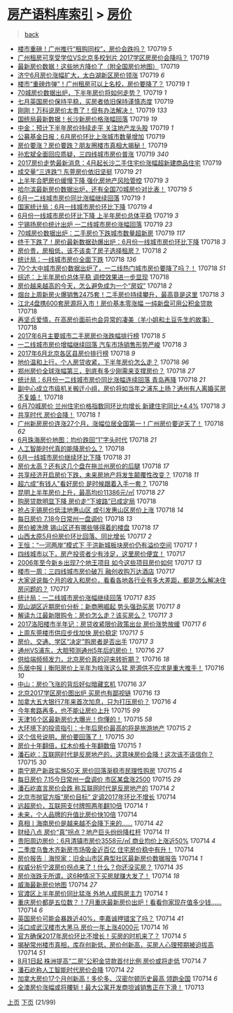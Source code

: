 [房产语料库索引](../../README.md)  > [房价](房价.md)
====
> [back](../README.md)

- [楼市重磅！广州推行“租购同权”，房价会跌吗？](http://jkwz.applinzi.com/ittc/6992022396461384721.html#%E6%A5%BC%E5%B8%82%E9%87%8D%E7%A3%85%EF%BC%81%E5%B9%BF%E5%B7%9E%E6%8E%A8%E8%A1%8C%E2%80%9C%E7%A7%9F%E8%B4%AD%E5%90%8C%E6%9D%83%E2%80%9D%EF%BC%8C%E6%88%BF%E4%BB%B7%E4%BC%9A%E8%B7%8C%E5%90%97%EF%BC%9F) 170719 *5* 
- [广州租房可享受学位VS北京多校划片 2017学区房房价会降吗？](http://jkwz.applinzi.com/ittc/6992015705703449616.html#%E5%B9%BF%E5%B7%9E%E7%A7%9F%E6%88%BF%E5%8F%AF%E4%BA%AB%E5%8F%97%E5%AD%A6%E4%BD%8DVS%E5%8C%97%E4%BA%AC%E5%A4%9A%E6%A0%A1%E5%88%92%E7%89%87+2017%E5%AD%A6%E5%8C%BA%E6%88%BF%E6%88%BF%E4%BB%B7%E4%BC%9A%E9%99%8D%E5%90%97%EF%BC%9F) 170719  
- [最新房价数据！这些地方降价了（附全国房价地图）](http://jkwz.applinzi.com/ittc/6992014918805881873.html#%E6%9C%80%E6%96%B0%E6%88%BF%E4%BB%B7%E6%95%B0%E6%8D%AE%EF%BC%81%E8%BF%99%E4%BA%9B%E5%9C%B0%E6%96%B9%E9%99%8D%E4%BB%B7%E4%BA%86%EF%BC%88%E9%99%84%E5%85%A8%E5%9B%BD%E6%88%BF%E4%BB%B7%E5%9C%B0%E5%9B%BE%EF%BC%89) 170719  
- [济宁6月房价涨幅扩大，太白湖新区房价领涨](http://jkwz.applinzi.com/ittc/6992010232950424592.html#%E6%B5%8E%E5%AE%816%E6%9C%88%E6%88%BF%E4%BB%B7%E6%B6%A8%E5%B9%85%E6%89%A9%E5%A4%A7%EF%BC%8C%E5%A4%AA%E7%99%BD%E6%B9%96%E6%96%B0%E5%8C%BA%E6%88%BF%E4%BB%B7%E9%A2%86%E6%B6%A8) 170719 *6* 
- [楼市“重磅炸弹”！广州租房可以上名校，房价要降了？](http://jkwz.applinzi.com/ittc/6992010087559070736.html#%E6%A5%BC%E5%B8%82%E2%80%9C%E9%87%8D%E7%A3%85%E7%82%B8%E5%BC%B9%E2%80%9D%EF%BC%81%E5%B9%BF%E5%B7%9E%E7%A7%9F%E6%88%BF%E5%8F%AF%E4%BB%A5%E4%B8%8A%E5%90%8D%E6%A0%A1%EF%BC%8C%E6%88%BF%E4%BB%B7%E8%A6%81%E9%99%8D%E4%BA%86%EF%BC%9F) 170719 *1* 
- [70城房价数据出炉，下半年房价将如何走势？](http://jkwz.applinzi.com/ittc/6991982484294992913.html#70%E5%9F%8E%E6%88%BF%E4%BB%B7%E6%95%B0%E6%8D%AE%E5%87%BA%E7%82%89%EF%BC%8C%E4%B8%8B%E5%8D%8A%E5%B9%B4%E6%88%BF%E4%BB%B7%E5%B0%86%E5%A6%82%E4%BD%95%E8%B5%B0%E5%8A%BF%EF%BC%9F) 170719 *1* 
- [七月英国房价保持平稳，买房者依旧保持谨慎态度](http://jkwz.applinzi.com/ittc/6991974811671462929.html#%E4%B8%83%E6%9C%88%E8%8B%B1%E5%9B%BD%E6%88%BF%E4%BB%B7%E4%BF%9D%E6%8C%81%E5%B9%B3%E7%A8%B3%EF%BC%8C%E4%B9%B0%E6%88%BF%E8%80%85%E4%BE%9D%E6%97%A7%E4%BF%9D%E6%8C%81%E8%B0%A8%E6%85%8E%E6%80%81%E5%BA%A6) 170719  
- [刚刚！万科说房价太贵了！但有办法解决！](http://jkwz.applinzi.com/ittc/6991970681775195153.html#%E5%88%9A%E5%88%9A%EF%BC%81%E4%B8%87%E7%A7%91%E8%AF%B4%E6%88%BF%E4%BB%B7%E5%A4%AA%E8%B4%B5%E4%BA%86%EF%BC%81%E4%BD%86%E6%9C%89%E5%8A%9E%E6%B3%95%E8%A7%A3%E5%86%B3%EF%BC%81) 170719 *133* 
- [国统局最新数据！长沙新房价格涨幅回落](http://jkwz.applinzi.com/ittc/6991963182732936208.html#%E5%9B%BD%E7%BB%9F%E5%B1%80%E6%9C%80%E6%96%B0%E6%95%B0%E6%8D%AE%EF%BC%81%E9%95%BF%E6%B2%99%E6%96%B0%E6%88%BF%E4%BB%B7%E6%A0%BC%E6%B6%A8%E5%B9%85%E5%9B%9E%E8%90%BD) 170719 *19* 
- [中金：预计下半年房价持续走平 关注地产龙头股](http://jkwz.applinzi.com/ittc/6991955680356221968.html#%E4%B8%AD%E9%87%91%EF%BC%9A%E9%A2%84%E8%AE%A1%E4%B8%8B%E5%8D%8A%E5%B9%B4%E6%88%BF%E4%BB%B7%E6%8C%81%E7%BB%AD%E8%B5%B0%E5%B9%B3+%E5%85%B3%E6%B3%A8%E5%9C%B0%E4%BA%A7%E9%BE%99%E5%A4%B4%E8%82%A1) 170719 *1* 
- [公募基金日报：6月房价环比上涨城市数量增加](http://jkwz.applinzi.com/ittc/6991955389711909904.html#%E5%85%AC%E5%8B%9F%E5%9F%BA%E9%87%91%E6%97%A5%E6%8A%A5%EF%BC%9A6%E6%9C%88%E6%88%BF%E4%BB%B7%E7%8E%AF%E6%AF%94%E4%B8%8A%E6%B6%A8%E5%9F%8E%E5%B8%82%E6%95%B0%E9%87%8F%E5%A2%9E%E5%8A%A0) 170719  
- [房价要涨？房价要跌？朋友圈楼市真相大揭秘！](http://jkwz.applinzi.com/ittc/6991951866903397392.html#%E6%88%BF%E4%BB%B7%E8%A6%81%E6%B6%A8%EF%BC%9F%E6%88%BF%E4%BB%B7%E8%A6%81%E8%B7%8C%EF%BC%9F%E6%9C%8B%E5%8F%8B%E5%9C%88%E6%A5%BC%E5%B8%82%E7%9C%9F%E7%9B%B8%E5%A4%A7%E6%8F%AD%E7%A7%98%EF%BC%81) 170719  
- [孙宏斌全面回应质疑，三四线城市房价普涨](http://jkwz.applinzi.com/ittc/6991946832920708112.html#%E5%AD%99%E5%AE%8F%E6%96%8C%E5%85%A8%E9%9D%A2%E5%9B%9E%E5%BA%94%E8%B4%A8%E7%96%91%EF%BC%8C%E4%B8%89%E5%9B%9B%E7%BA%BF%E5%9F%8E%E5%B8%82%E6%88%BF%E4%BB%B7%E6%99%AE%E6%B6%A8) 170719 *340* 
- [2017房价走势最新消息：4月起长沙二手住宅价涨幅超新建商品住宅](http://jkwz.applinzi.com/ittc/6991945395725665296.html#2017%E6%88%BF%E4%BB%B7%E8%B5%B0%E5%8A%BF%E6%9C%80%E6%96%B0%E6%B6%88%E6%81%AF%EF%BC%9A4%E6%9C%88%E8%B5%B7%E9%95%BF%E6%B2%99%E4%BA%8C%E6%89%8B%E4%BD%8F%E5%AE%85%E4%BB%B7%E6%B6%A8%E5%B9%85%E8%B6%85%E6%96%B0%E5%BB%BA%E5%95%86%E5%93%81%E4%BD%8F%E5%AE%85) 170719  
- [成交量“三连跌”! 东莞房价依旧坚挺](http://jkwz.applinzi.com/ittc/6991942450363761681.html#%E6%88%90%E4%BA%A4%E9%87%8F%E2%80%9C%E4%B8%89%E8%BF%9E%E8%B7%8C%E2%80%9D%21+%E4%B8%9C%E8%8E%9E%E6%88%BF%E4%BB%B7%E4%BE%9D%E6%97%A7%E5%9D%9A%E6%8C%BA) 170719 *21* 
- [上半年合肥房价缓慢下降 强化房地产风险管控](http://jkwz.applinzi.com/ittc/6991940119626777617.html#%E4%B8%8A%E5%8D%8A%E5%B9%B4%E5%90%88%E8%82%A5%E6%88%BF%E4%BB%B7%E7%BC%93%E6%85%A2%E4%B8%8B%E9%99%8D+%E5%BC%BA%E5%8C%96%E6%88%BF%E5%9C%B0%E4%BA%A7%E9%A3%8E%E9%99%A9%E7%AE%A1%E6%8E%A7) 170719 *3* 
- [哈尔滨最新房价数据出炉，还有全国70城房价对比表！](http://jkwz.applinzi.com/ittc/6991932732371108880.html#%E5%93%88%E5%B0%94%E6%BB%A8%E6%9C%80%E6%96%B0%E6%88%BF%E4%BB%B7%E6%95%B0%E6%8D%AE%E5%87%BA%E7%82%89%EF%BC%8C%E8%BF%98%E6%9C%89%E5%85%A8%E5%9B%BD70%E5%9F%8E%E6%88%BF%E4%BB%B7%E5%AF%B9%E6%AF%94%E8%A1%A8%EF%BC%81) 170719 *5* 
- [6月一二线城市房价同比涨幅继续回落](http://jkwz.applinzi.com/ittc/6991931734873342992.html#6%E6%9C%88%E4%B8%80%E4%BA%8C%E7%BA%BF%E5%9F%8E%E5%B8%82%E6%88%BF%E4%BB%B7%E5%90%8C%E6%AF%94%E6%B6%A8%E5%B9%85%E7%BB%A7%E7%BB%AD%E5%9B%9E%E8%90%BD) 170719 *1* 
- [国家统计局：6月一线城市房价环比下降](http://jkwz.applinzi.com/ittc/6991926053529191440.html#%E5%9B%BD%E5%AE%B6%E7%BB%9F%E8%AE%A1%E5%B1%80%EF%BC%9A6%E6%9C%88%E4%B8%80%E7%BA%BF%E5%9F%8E%E5%B8%82%E6%88%BF%E4%BB%B7%E7%8E%AF%E6%AF%94%E4%B8%8B%E9%99%8D) 170719 *4* 
- [6月份一线城市房价环比下降 上半年房价总体平稳](http://jkwz.applinzi.com/ittc/6991907181405144080.html#6%E6%9C%88%E4%BB%BD%E4%B8%80%E7%BA%BF%E5%9F%8E%E5%B8%82%E6%88%BF%E4%BB%B7%E7%8E%AF%E6%AF%94%E4%B8%8B%E9%99%8D+%E4%B8%8A%E5%8D%8A%E5%B9%B4%E6%88%BF%E4%BB%B7%E6%80%BB%E4%BD%93%E5%B9%B3%E7%A8%B3) 170719 *3* 
- [宁锡扬房价统计出炉 一二线城市房价涨幅回落](http://jkwz.applinzi.com/ittc/6991905226712679440.html#%E5%AE%81%E9%94%A1%E6%89%AC%E6%88%BF%E4%BB%B7%E7%BB%9F%E8%AE%A1%E5%87%BA%E7%82%89+%E4%B8%80%E4%BA%8C%E7%BA%BF%E5%9F%8E%E5%B8%82%E6%88%BF%E4%BB%B7%E6%B6%A8%E5%B9%85%E5%9B%9E%E8%90%BD) 170719 *23* 
- [70城房价数据出炉：二手房价下跌城市数量超新房](http://jkwz.applinzi.com/ittc/6991797846565979153.html#70%E5%9F%8E%E6%88%BF%E4%BB%B7%E6%95%B0%E6%8D%AE%E5%87%BA%E7%82%89%EF%BC%9A%E4%BA%8C%E6%89%8B%E6%88%BF%E4%BB%B7%E4%B8%8B%E8%B7%8C%E5%9F%8E%E5%B8%82%E6%95%B0%E9%87%8F%E8%B6%85%E6%96%B0%E6%88%BF) 170719 *117* 
- [终于下跌了！房价最新数据劲爆出炉：6月份一线城市房价环比下降](http://jkwz.applinzi.com/ittc/6991779267963520016.html#%E7%BB%88%E4%BA%8E%E4%B8%8B%E8%B7%8C%E4%BA%86%EF%BC%81%E6%88%BF%E4%BB%B7%E6%9C%80%E6%96%B0%E6%95%B0%E6%8D%AE%E5%8A%B2%E7%88%86%E5%87%BA%E7%82%89%EF%BC%9A6%E6%9C%88%E4%BB%BD%E4%B8%80%E7%BA%BF%E5%9F%8E%E5%B8%82%E6%88%BF%E4%BB%B7%E7%8E%AF%E6%AF%94%E4%B8%8B%E9%99%8D) 170718 *3* 
- [房价贵，房租低，该不该卖了房子选择租房？](http://jkwz.applinzi.com/ittc/6991765840431940625.html#%E6%88%BF%E4%BB%B7%E8%B4%B5%EF%BC%8C%E6%88%BF%E7%A7%9F%E4%BD%8E%EF%BC%8C%E8%AF%A5%E4%B8%8D%E8%AF%A5%E5%8D%96%E4%BA%86%E6%88%BF%E5%AD%90%E9%80%89%E6%8B%A9%E7%A7%9F%E6%88%BF%EF%BC%9F) 170718 *2* 
- [统计局：一线城市房价全面下跌](http://jkwz.applinzi.com/ittc/6991749612388746257.html#%E7%BB%9F%E8%AE%A1%E5%B1%80%EF%BC%9A%E4%B8%80%E7%BA%BF%E5%9F%8E%E5%B8%82%E6%88%BF%E4%BB%B7%E5%85%A8%E9%9D%A2%E4%B8%8B%E8%B7%8C) 170718 *136* 
- [70个大中城市房价数据出炉了，一二线热门城市房价要降了吗？！](http://jkwz.applinzi.com/ittc/6991739051227743249.html#70%E4%B8%AA%E5%A4%A7%E4%B8%AD%E5%9F%8E%E5%B8%82%E6%88%BF%E4%BB%B7%E6%95%B0%E6%8D%AE%E5%87%BA%E7%82%89%E4%BA%86%EF%BC%8C%E4%B8%80%E4%BA%8C%E7%BA%BF%E7%83%AD%E9%97%A8%E5%9F%8E%E5%B8%82%E6%88%BF%E4%BB%B7%E8%A6%81%E9%99%8D%E4%BA%86%E5%90%97%EF%BC%9F%EF%BC%81) 170718 *51* 
- [综述：上半年房价总体平稳 调控效果进一步显现](http://jkwz.applinzi.com/ittc/6991720054016967696.html#%E7%BB%BC%E8%BF%B0%EF%BC%9A%E4%B8%8A%E5%8D%8A%E5%B9%B4%E6%88%BF%E4%BB%B7%E6%80%BB%E4%BD%93%E5%B9%B3%E7%A8%B3+%E8%B0%83%E6%8E%A7%E6%95%88%E6%9E%9C%E8%BF%9B%E4%B8%80%E6%AD%A5%E6%98%BE%E7%8E%B0) 170718  
- [房价越来越高的今天，怎么避免成为一个“房奴”](http://jkwz.applinzi.com/ittc/6991723517367026705.html#%E6%88%BF%E4%BB%B7%E8%B6%8A%E6%9D%A5%E8%B6%8A%E9%AB%98%E7%9A%84%E4%BB%8A%E5%A4%A9%EF%BC%8C%E6%80%8E%E4%B9%88%E9%81%BF%E5%85%8D%E6%88%90%E4%B8%BA%E4%B8%80%E4%B8%AA%E2%80%9C%E6%88%BF%E5%A5%B4%E2%80%9D) 170718 *2* 
- [烟台上周新房火爆销售2475套！二手房价持续攀升，最高竟是这里](http://jkwz.applinzi.com/ittc/6991715763382387728.html#%E7%83%9F%E5%8F%B0%E4%B8%8A%E5%91%A8%E6%96%B0%E6%88%BF%E7%81%AB%E7%88%86%E9%94%80%E5%94%AE2475%E5%A5%97%EF%BC%81%E4%BA%8C%E6%89%8B%E6%88%BF%E4%BB%B7%E6%8C%81%E7%BB%AD%E6%94%80%E5%8D%87%EF%BC%8C%E6%9C%80%E9%AB%98%E7%AB%9F%E6%98%AF%E8%BF%99%E9%87%8C) 170718 *3* 
- [江北4盘携600套房源将入市！房价基本零涨幅 一纯新盘可用公积金贷款](http://jkwz.applinzi.com/ittc/6991696730490668049.html#%E6%B1%9F%E5%8C%974%E7%9B%98%E6%90%BA600%E5%A5%97%E6%88%BF%E6%BA%90%E5%B0%86%E5%85%A5%E5%B8%82%EF%BC%81%E6%88%BF%E4%BB%B7%E5%9F%BA%E6%9C%AC%E9%9B%B6%E6%B6%A8%E5%B9%85+%E4%B8%80%E7%BA%AF%E6%96%B0%E7%9B%98%E5%8F%AF%E7%94%A8%E5%85%AC%E7%A7%AF%E9%87%91%E8%B4%B7%E6%AC%BE) 170718  
- [再坚贞爱情，在高房价面前也会异常的凄美（羊小姐和土豆先生的故事）](http://jkwz.applinzi.com/ittc/6991695282868585489.html#%E5%86%8D%E5%9D%9A%E8%B4%9E%E7%88%B1%E6%83%85%EF%BC%8C%E5%9C%A8%E9%AB%98%E6%88%BF%E4%BB%B7%E9%9D%A2%E5%89%8D%E4%B9%9F%E4%BC%9A%E5%BC%82%E5%B8%B8%E7%9A%84%E5%87%84%E7%BE%8E%EF%BC%88%E7%BE%8A%E5%B0%8F%E5%A7%90%E5%92%8C%E5%9C%9F%E8%B1%86%E5%85%88%E7%94%9F%E7%9A%84%E6%95%85%E4%BA%8B%EF%BC%89) 170718  
- [2017年6月主要城市二手房房价涨跌幅排行榜](http://jkwz.applinzi.com/ittc/6991692720035595281.html#2017%E5%B9%B46%E6%9C%88%E4%B8%BB%E8%A6%81%E5%9F%8E%E5%B8%82%E4%BA%8C%E6%89%8B%E6%88%BF%E6%88%BF%E4%BB%B7%E6%B6%A8%E8%B7%8C%E5%B9%85%E6%8E%92%E8%A1%8C%E6%A6%9C) 170718 *5* 
- [一二线城市房价增幅继续回落 汽车市场销售形势严峻](http://jkwz.applinzi.com/ittc/6991687643912733712.html#%E4%B8%80%E4%BA%8C%E7%BA%BF%E5%9F%8E%E5%B8%82%E6%88%BF%E4%BB%B7%E5%A2%9E%E5%B9%85%E7%BB%A7%E7%BB%AD%E5%9B%9E%E8%90%BD+%E6%B1%BD%E8%BD%A6%E5%B8%82%E5%9C%BA%E9%94%80%E5%94%AE%E5%BD%A2%E5%8A%BF%E4%B8%A5%E5%B3%BB) 170718 *3* 
- [2017年6月北京各区县房价排行榜](http://jkwz.applinzi.com/ittc/6991686664102347792.html#2017%E5%B9%B46%E6%9C%88%E5%8C%97%E4%BA%AC%E5%90%84%E5%8C%BA%E5%8E%BF%E6%88%BF%E4%BB%B7%E6%8E%92%E8%A1%8C%E6%A6%9C) 170718 *9* 
- [地价温和上行，个人房贷收紧，下半年房价怎么走？](http://jkwz.applinzi.com/ittc/6991664595692176401.html#%E5%9C%B0%E4%BB%B7%E6%B8%A9%E5%92%8C%E4%B8%8A%E8%A1%8C%EF%BC%8C%E4%B8%AA%E4%BA%BA%E6%88%BF%E8%B4%B7%E6%94%B6%E7%B4%A7%EF%BC%8C%E4%B8%8B%E5%8D%8A%E5%B9%B4%E6%88%BF%E4%BB%B7%E6%80%8E%E4%B9%88%E8%B5%B0%EF%BC%9F) 170718 *96* 
- [郑州房价全球涨幅第三，到底有多少刚需来支撑房价？](http://jkwz.applinzi.com/ittc/6991683331442607120.html#%E9%83%91%E5%B7%9E%E6%88%BF%E4%BB%B7%E5%85%A8%E7%90%83%E6%B6%A8%E5%B9%85%E7%AC%AC%E4%B8%89%EF%BC%8C%E5%88%B0%E5%BA%95%E6%9C%89%E5%A4%9A%E5%B0%91%E5%88%9A%E9%9C%80%E6%9D%A5%E6%94%AF%E6%92%91%E6%88%BF%E4%BB%B7%EF%BC%9F) 170718 *27* 
- [统计局：6月份一二线城市房价同比涨幅连续回落 青岛再降](http://jkwz.applinzi.com/ittc/6991673163212391440.html#%E7%BB%9F%E8%AE%A1%E5%B1%80%EF%BC%9A6%E6%9C%88%E4%BB%BD%E4%B8%80%E4%BA%8C%E7%BA%BF%E5%9F%8E%E5%B8%82%E6%88%BF%E4%BB%B7%E5%90%8C%E6%AF%94%E6%B6%A8%E5%B9%85%E8%BF%9E%E7%BB%AD%E5%9B%9E%E8%90%BD+%E9%9D%92%E5%B2%9B%E5%86%8D%E9%99%8D) 170718 *21* 
- [副中心成立市级机关搬迁小组，房价将如当年之浦东上扬？通州有人离婚买房不复婚！](http://jkwz.applinzi.com/ittc/6991670422251504401.html#%E5%89%AF%E4%B8%AD%E5%BF%83%E6%88%90%E7%AB%8B%E5%B8%82%E7%BA%A7%E6%9C%BA%E5%85%B3%E6%90%AC%E8%BF%81%E5%B0%8F%E7%BB%84%EF%BC%8C%E6%88%BF%E4%BB%B7%E5%B0%86%E5%A6%82%E5%BD%93%E5%B9%B4%E4%B9%8B%E6%B5%A6%E4%B8%9C%E4%B8%8A%E6%89%AC%EF%BC%9F%E9%80%9A%E5%B7%9E%E6%9C%89%E4%BA%BA%E7%A6%BB%E5%A9%9A%E4%B9%B0%E6%88%BF%E4%B8%8D%E5%A4%8D%E5%A9%9A%EF%BC%81) 170718  
- [6月70城房价 兰州住宅价格指数同环比均增长 新建住宅同比+4.4%](http://jkwz.applinzi.com/ittc/6991664904783004689.html#6%E6%9C%8870%E5%9F%8E%E6%88%BF%E4%BB%B7+%E5%85%B0%E5%B7%9E%E4%BD%8F%E5%AE%85%E4%BB%B7%E6%A0%BC%E6%8C%87%E6%95%B0%E5%90%8C%E7%8E%AF%E6%AF%94%E5%9D%87%E5%A2%9E%E9%95%BF+%E6%96%B0%E5%BB%BA%E4%BD%8F%E5%AE%85%E5%90%8C%E6%AF%94%2B4.4%25) 170718 *3* 
- [共享时代 房价会降！](http://jkwz.applinzi.com/ittc/6991656974662763536.html#%E5%85%B1%E4%BA%AB%E6%97%B6%E4%BB%A3+%E6%88%BF%E4%BB%B7%E4%BC%9A%E9%99%8D%EF%BC%81) 170718 *1* 
- [广州新房房价连涨27个月，涨幅位居全国第一！广州房价要逆天了！](http://jkwz.applinzi.com/ittc/6991644009314124816.html#%E5%B9%BF%E5%B7%9E%E6%96%B0%E6%88%BF%E6%88%BF%E4%BB%B7%E8%BF%9E%E6%B6%A827%E4%B8%AA%E6%9C%88%EF%BC%8C%E6%B6%A8%E5%B9%85%E4%BD%8D%E5%B1%85%E5%85%A8%E5%9B%BD%E7%AC%AC%E4%B8%80%EF%BC%81%E5%B9%BF%E5%B7%9E%E6%88%BF%E4%BB%B7%E8%A6%81%E9%80%86%E5%A4%A9%E4%BA%86%EF%BC%81) 170718 *62* 
- [6月珠海房价地图：均价跌回“1”字头时代](http://jkwz.applinzi.com/ittc/6991634509668549648.html#6%E6%9C%88%E7%8F%A0%E6%B5%B7%E6%88%BF%E4%BB%B7%E5%9C%B0%E5%9B%BE%EF%BC%9A%E5%9D%87%E4%BB%B7%E8%B7%8C%E5%9B%9E%E2%80%9C1%E2%80%9D%E5%AD%97%E5%A4%B4%E6%97%B6%E4%BB%A3) 170718 *21* 
- [人工智能时代真的能降房价么？](http://jkwz.applinzi.com/ittc/6991615529906078737.html#%E4%BA%BA%E5%B7%A5%E6%99%BA%E8%83%BD%E6%97%B6%E4%BB%A3%E7%9C%9F%E7%9A%84%E8%83%BD%E9%99%8D%E6%88%BF%E4%BB%B7%E4%B9%88%EF%BC%9F) 170718  
- [6月一线城市房价继续环比下降](http://jkwz.applinzi.com/ittc/6991602868568982545.html#6%E6%9C%88%E4%B8%80%E7%BA%BF%E5%9F%8E%E5%B8%82%E6%88%BF%E4%BB%B7%E7%BB%A7%E7%BB%AD%E7%8E%AF%E6%AF%94%E4%B8%8B%E9%99%8D) 170718 *31* 
- [房价太高？还有这几个盘在拖兰州房价的后腿](http://jkwz.applinzi.com/ittc/6991577702593987600.html#%E6%88%BF%E4%BB%B7%E5%A4%AA%E9%AB%98%EF%BC%9F%E8%BF%98%E6%9C%89%E8%BF%99%E5%87%A0%E4%B8%AA%E7%9B%98%E5%9C%A8%E6%8B%96%E5%85%B0%E5%B7%9E%E6%88%BF%E4%BB%B7%E7%9A%84%E5%90%8E%E8%85%BF) 170718 *17* 
- [共享经济开启房价下跌，未来房地产将发生颠覆性改变？](http://jkwz.applinzi.com/ittc/6991574999054681104.html#%E5%85%B1%E4%BA%AB%E7%BB%8F%E6%B5%8E%E5%BC%80%E5%90%AF%E6%88%BF%E4%BB%B7%E4%B8%8B%E8%B7%8C%EF%BC%8C%E6%9C%AA%E6%9D%A5%E6%88%BF%E5%9C%B0%E4%BA%A7%E5%B0%86%E5%8F%91%E7%94%9F%E9%A2%A0%E8%A6%86%E6%80%A7%E6%94%B9%E5%8F%98%EF%BC%9F) 170718 *11* 
- [超六成“有钱人”看好房价 是时候跟着入手一套？](http://jkwz.applinzi.com/ittc/6991566407639499793.html#%E8%B6%85%E5%85%AD%E6%88%90%E2%80%9C%E6%9C%89%E9%92%B1%E4%BA%BA%E2%80%9D%E7%9C%8B%E5%A5%BD%E6%88%BF%E4%BB%B7+%E6%98%AF%E6%97%B6%E5%80%99%E8%B7%9F%E7%9D%80%E5%85%A5%E6%89%8B%E4%B8%80%E5%A5%97%EF%BC%9F) 170718  
- [昆明上半年房价上升，最高均价11386元/㎡](http://jkwz.applinzi.com/ittc/6991564516725621777.html#%E6%98%86%E6%98%8E%E4%B8%8A%E5%8D%8A%E5%B9%B4%E6%88%BF%E4%BB%B7%E4%B8%8A%E5%8D%87%EF%BC%8C%E6%9C%80%E9%AB%98%E5%9D%87%E4%BB%B711386%E5%85%83%2F%E3%8E%A1) 170718 *27* 
- [购房贷款明显下降 房价走“下坡路”已成定局](http://jkwz.applinzi.com/ittc/6991560765780526097.html#%E8%B4%AD%E6%88%BF%E8%B4%B7%E6%AC%BE%E6%98%8E%E6%98%BE%E4%B8%8B%E9%99%8D+%E6%88%BF%E4%BB%B7%E8%B5%B0%E2%80%9C%E4%B8%8B%E5%9D%A1%E8%B7%AF%E2%80%9D%E5%B7%B2%E6%88%90%E5%AE%9A%E5%B1%80) 170718  
- [抢占无锡房价低洼地惠山区 或引发惠山区房价上涨](http://jkwz.applinzi.com/ittc/6991552057444926480.html#%E6%8A%A2%E5%8D%A0%E6%97%A0%E9%94%A1%E6%88%BF%E4%BB%B7%E4%BD%8E%E6%B4%BC%E5%9C%B0%E6%83%A0%E5%B1%B1%E5%8C%BA+%E6%88%96%E5%BC%95%E5%8F%91%E6%83%A0%E5%B1%B1%E5%8C%BA%E6%88%BF%E4%BB%B7%E4%B8%8A%E6%B6%A8) 170718 *14* 
- [每日房价 7.18今日常州一盘调价](http://jkwz.applinzi.com/ittc/6991437835008476177.html#%E6%AF%8F%E6%97%A5%E6%88%BF%E4%BB%B7+7.18%E4%BB%8A%E6%97%A5%E5%B8%B8%E5%B7%9E%E4%B8%80%E7%9B%98%E8%B0%83%E4%BB%B7) 170718 *13* 
- [房价被洗牌 锡山区还有哪些够得着的楼盘](http://jkwz.applinzi.com/ittc/6991422421037745169.html#%E6%88%BF%E4%BB%B7%E8%A2%AB%E6%B4%97%E7%89%8C+%E9%94%A1%E5%B1%B1%E5%8C%BA%E8%BF%98%E6%9C%89%E5%93%AA%E4%BA%9B%E5%A4%9F%E5%BE%97%E7%9D%80%E7%9A%84%E6%A5%BC%E7%9B%98) 170718 *17* 
- [山西太原5月份房价环比回落、同比增长](http://jkwz.applinzi.com/ittc/6991304398633174032.html#%E5%B1%B1%E8%A5%BF%E5%A4%AA%E5%8E%9F5%E6%9C%88%E4%BB%BD%E6%88%BF%E4%BB%B7%E7%8E%AF%E6%AF%94%E5%9B%9E%E8%90%BD%E3%80%81%E5%90%8C%E6%AF%94%E5%A2%9E%E9%95%BF) 170717 *2* 
- [王恒：“一河两岸”模式下 于洪新城板块房价仍有溢价空间](http://jkwz.applinzi.com/ittc/6991300892950004752.html#%E7%8E%8B%E6%81%92%EF%BC%9A%E2%80%9C%E4%B8%80%E6%B2%B3%E4%B8%A4%E5%B2%B8%E2%80%9D%E6%A8%A1%E5%BC%8F%E4%B8%8B+%E4%BA%8E%E6%B4%AA%E6%96%B0%E5%9F%8E%E6%9D%BF%E5%9D%97%E6%88%BF%E4%BB%B7%E4%BB%8D%E6%9C%89%E6%BA%A2%E4%BB%B7%E7%A9%BA%E9%97%B4) 170717 *1* 
- [四线城市以下，房产投资者少有涉足，这里房价便宜！](http://jkwz.applinzi.com/ittc/6991279211988648977.html#%E5%9B%9B%E7%BA%BF%E5%9F%8E%E5%B8%82%E4%BB%A5%E4%B8%8B%EF%BC%8C%E6%88%BF%E4%BA%A7%E6%8A%95%E8%B5%84%E8%80%85%E5%B0%91%E6%9C%89%E6%B6%89%E8%B6%B3%EF%BC%8C%E8%BF%99%E9%87%8C%E6%88%BF%E4%BB%B7%E4%BE%BF%E5%AE%9C%EF%BC%81) 170717  
- [2006年至今新乡出现7个地王项目 如今这些项目房价如何](http://jkwz.applinzi.com/ittc/6991267062927066129.html#2006%E5%B9%B4%E8%87%B3%E4%BB%8A%E6%96%B0%E4%B9%A1%E5%87%BA%E7%8E%B07%E4%B8%AA%E5%9C%B0%E7%8E%8B%E9%A1%B9%E7%9B%AE+%E5%A6%82%E4%BB%8A%E8%BF%99%E4%BA%9B%E9%A1%B9%E7%9B%AE%E6%88%BF%E4%BB%B7%E5%A6%82%E4%BD%95) 170717 *13* 
- [楼市一周：三四线城市房价破万 融创收购万达酒店](http://jkwz.applinzi.com/ittc/6991217158670255120.html#%E6%A5%BC%E5%B8%82%E4%B8%80%E5%91%A8%EF%BC%9A%E4%B8%89%E5%9B%9B%E7%BA%BF%E5%9F%8E%E5%B8%82%E6%88%BF%E4%BB%B7%E7%A0%B4%E4%B8%87+%E8%9E%8D%E5%88%9B%E6%94%B6%E8%B4%AD%E4%B8%87%E8%BE%BE%E9%85%92%E5%BA%97) 170717  
- [大家说说每个月的收入和房价，看看各地各行业有多大差距，都是怎么解决住房问题的？](http://jkwz.applinzi.com/ittc/6991216980202619920.html#%E5%A4%A7%E5%AE%B6%E8%AF%B4%E8%AF%B4%E6%AF%8F%E4%B8%AA%E6%9C%88%E7%9A%84%E6%94%B6%E5%85%A5%E5%92%8C%E6%88%BF%E4%BB%B7%EF%BC%8C%E7%9C%8B%E7%9C%8B%E5%90%84%E5%9C%B0%E5%90%84%E8%A1%8C%E4%B8%9A%E6%9C%89%E5%A4%9A%E5%A4%A7%E5%B7%AE%E8%B7%9D%EF%BC%8C%E9%83%BD%E6%98%AF%E6%80%8E%E4%B9%88%E8%A7%A3%E5%86%B3%E4%BD%8F%E6%88%BF%E9%97%AE%E9%A2%98%E7%9A%84%EF%BC%9F) 170717  
- [统计局：一二线城市房价涨幅继续回落](http://jkwz.applinzi.com/ittc/6991210076432761872.html#%E7%BB%9F%E8%AE%A1%E5%B1%80%EF%BC%9A%E4%B8%80%E4%BA%8C%E7%BA%BF%E5%9F%8E%E5%B8%82%E6%88%BF%E4%BB%B7%E6%B6%A8%E5%B9%85%E7%BB%A7%E7%BB%AD%E5%9B%9E%E8%90%BD) 170717 *835* 
- [观山湖区近期房价分析：新商圈崛起 势头强劲买房](http://jkwz.applinzi.com/ittc/6991195746962244625.html#%E8%A7%82%E5%B1%B1%E6%B9%96%E5%8C%BA%E8%BF%91%E6%9C%9F%E6%88%BF%E4%BB%B7%E5%88%86%E6%9E%90%EF%BC%9A%E6%96%B0%E5%95%86%E5%9C%88%E5%B4%9B%E8%B5%B7+%E5%8A%BF%E5%A4%B4%E5%BC%BA%E5%8A%B2%E4%B9%B0%E6%88%BF) 170717 *8* 
- [解读九江最新限购令：房价怎么走？该买房么？](http://jkwz.applinzi.com/ittc/6991189420051792912.html#%E8%A7%A3%E8%AF%BB%E4%B9%9D%E6%B1%9F%E6%9C%80%E6%96%B0%E9%99%90%E8%B4%AD%E4%BB%A4%EF%BC%9A%E6%88%BF%E4%BB%B7%E6%80%8E%E4%B9%88%E8%B5%B0%EF%BC%9F%E8%AF%A5%E4%B9%B0%E6%88%BF%E4%B9%88%EF%BC%9F) 170717 *3* 
- [2017洛阳楼市半年记：房贷收紧限价政策出台 房价涨势放缓](http://jkwz.applinzi.com/ittc/6991181333282685968.html#2017%E6%B4%9B%E9%98%B3%E6%A5%BC%E5%B8%82%E5%8D%8A%E5%B9%B4%E8%AE%B0%EF%BC%9A%E6%88%BF%E8%B4%B7%E6%94%B6%E7%B4%A7%E9%99%90%E4%BB%B7%E6%94%BF%E7%AD%96%E5%87%BA%E5%8F%B0+%E6%88%BF%E4%BB%B7%E6%B6%A8%E5%8A%BF%E6%94%BE%E7%BC%93) 170717 *6* 
- [上周东莞楼市供应步伐加快 房价稳定](http://jkwz.applinzi.com/ittc/6991169075664126992.html#%E4%B8%8A%E5%91%A8%E4%B8%9C%E8%8E%9E%E6%A5%BC%E5%B8%82%E4%BE%9B%E5%BA%94%E6%AD%A5%E4%BC%90%E5%8A%A0%E5%BF%AB+%E6%88%BF%E4%BB%B7%E7%A8%B3%E5%AE%9A) 170717 *5* 
- [房价、交通、学区“决定”购房者是否出手](http://jkwz.applinzi.com/ittc/6991130179312026641.html#%E6%88%BF%E4%BB%B7%E3%80%81%E4%BA%A4%E9%80%9A%E3%80%81%E5%AD%A6%E5%8C%BA%E2%80%9C%E5%86%B3%E5%AE%9A%E2%80%9D%E8%B4%AD%E6%88%BF%E8%80%85%E6%98%AF%E5%90%A6%E5%87%BA%E6%89%8B) 170717 *3* 
- [通州VS浦东，大胆预测通州5年后的房价！](http://jkwz.applinzi.com/ittc/6990984268971770896.html#%E9%80%9A%E5%B7%9EVS%E6%B5%A6%E4%B8%9C%EF%BC%8C%E5%A4%A7%E8%83%86%E9%A2%84%E6%B5%8B%E9%80%9A%E5%B7%9E5%E5%B9%B4%E5%90%8E%E7%9A%84%E6%88%BF%E4%BB%B7%EF%BC%81) 170716 *27* 
- [供给端频频发力，北京房价真的迎来转折期？](http://jkwz.applinzi.com/ittc/6990975242062005264.html#%E4%BE%9B%E7%BB%99%E7%AB%AF%E9%A2%91%E9%A2%91%E5%8F%91%E5%8A%9B%EF%BC%8C%E5%8C%97%E4%BA%AC%E6%88%BF%E4%BB%B7%E7%9C%9F%E7%9A%84%E8%BF%8E%E6%9D%A5%E8%BD%AC%E6%8A%98%E6%9C%9F%EF%BC%9F) 170716 *18* 
- [乐居中报丨衡阳房价上半年为啥涨这么猛 房源供不应求是重大推手！](http://jkwz.applinzi.com/ittc/6990940963621831696.html#%E4%B9%90%E5%B1%85%E4%B8%AD%E6%8A%A5%E4%B8%A8%E8%A1%A1%E9%98%B3%E6%88%BF%E4%BB%B7%E4%B8%8A%E5%8D%8A%E5%B9%B4%E4%B8%BA%E5%95%A5%E6%B6%A8%E8%BF%99%E4%B9%88%E7%8C%9B+%E6%88%BF%E6%BA%90%E4%BE%9B%E4%B8%8D%E5%BA%94%E6%B1%82%E6%98%AF%E9%87%8D%E5%A4%A7%E6%8E%A8%E6%89%8B%EF%BC%81) 170716 *10* 
- [中山：房价飞涨的背后好似暗藏玄机](http://jkwz.applinzi.com/ittc/6990932580160242705.html#%E4%B8%AD%E5%B1%B1%EF%BC%9A%E6%88%BF%E4%BB%B7%E9%A3%9E%E6%B6%A8%E7%9A%84%E8%83%8C%E5%90%8E%E5%A5%BD%E4%BC%BC%E6%9A%97%E8%97%8F%E7%8E%84%E6%9C%BA) 170716 *37* 
- [北京2017学区房价图出炉 买房也有鄙视链](http://jkwz.applinzi.com/ittc/6990898707372180496.html#%E5%8C%97%E4%BA%AC2017%E5%AD%A6%E5%8C%BA%E6%88%BF%E4%BB%B7%E5%9B%BE%E5%87%BA%E7%82%89+%E4%B9%B0%E6%88%BF%E4%B9%9F%E6%9C%89%E9%84%99%E8%A7%86%E9%93%BE) 170716 *13* 
- [加拿大五大银行7年来首次加息，只为打压房价？](http://jkwz.applinzi.com/ittc/6990885183686198289.html#%E5%8A%A0%E6%8B%BF%E5%A4%A7%E4%BA%94%E5%A4%A7%E9%93%B6%E8%A1%8C7%E5%B9%B4%E6%9D%A5%E9%A6%96%E6%AC%A1%E5%8A%A0%E6%81%AF%EF%BC%8C%E5%8F%AA%E4%B8%BA%E6%89%93%E5%8E%8B%E6%88%BF%E4%BB%B7%EF%BC%9F) 170716 *4* 
- [今年套路再多，也不能让房价上升](http://jkwz.applinzi.com/ittc/6990674170256819217.html#%E4%BB%8A%E5%B9%B4%E5%A5%97%E8%B7%AF%E5%86%8D%E5%A4%9A%EF%BC%8C%E4%B9%9F%E4%B8%8D%E8%83%BD%E8%AE%A9%E6%88%BF%E4%BB%B7%E4%B8%8A%E5%8D%87) 170715 *99* 
- [天津16个区最新房价大曝光！你懂的！](http://jkwz.applinzi.com/ittc/6990657441656996881.html#%E5%A4%A9%E6%B4%A516%E4%B8%AA%E5%8C%BA%E6%9C%80%E6%96%B0%E6%88%BF%E4%BB%B7%E5%A4%A7%E6%9B%9D%E5%85%89%EF%BC%81%E4%BD%A0%E6%87%82%E7%9A%84%EF%BC%81) 170715 *58* 
- [大环境下的投资指引：十年后房价最高的将是旅游地产](http://jkwz.applinzi.com/ittc/6990548560893199377.html#%E5%A4%A7%E7%8E%AF%E5%A2%83%E4%B8%8B%E7%9A%84%E6%8A%95%E8%B5%84%E6%8C%87%E5%BC%95%EF%BC%9A%E5%8D%81%E5%B9%B4%E5%90%8E%E6%88%BF%E4%BB%B7%E6%9C%80%E9%AB%98%E7%9A%84%E5%B0%86%E6%98%AF%E6%97%85%E6%B8%B8%E5%9C%B0%E4%BA%A7) 170715 *2* 
- [这个信号说明，房价要回落了！](http://jkwz.applinzi.com/ittc/6990543793936663569.html#%E8%BF%99%E4%B8%AA%E4%BF%A1%E5%8F%B7%E8%AF%B4%E6%98%8E%EF%BC%8C%E6%88%BF%E4%BB%B7%E8%A6%81%E5%9B%9E%E8%90%BD%E4%BA%86%EF%BC%81) 170715 *30* 
- [房价十年翻倍，红木价格十年翻数倍](http://jkwz.applinzi.com/ittc/6990529303169991696.html#%E6%88%BF%E4%BB%B7%E5%8D%81%E5%B9%B4%E7%BF%BB%E5%80%8D%EF%BC%8C%E7%BA%A2%E6%9C%A8%E4%BB%B7%E6%A0%BC%E5%8D%81%E5%B9%B4%E7%BF%BB%E6%95%B0%E5%80%8D) 170715 *1* 
- [潘石屹：互联网时代是反房地产的，这意味房价会降！这次该不该信你？](http://jkwz.applinzi.com/ittc/6990485770874651665.html#%E6%BD%98%E7%9F%B3%E5%B1%B9%EF%BC%9A%E4%BA%92%E8%81%94%E7%BD%91%E6%97%B6%E4%BB%A3%E6%98%AF%E5%8F%8D%E6%88%BF%E5%9C%B0%E4%BA%A7%E7%9A%84%EF%BC%8C%E8%BF%99%E6%84%8F%E5%91%B3%E6%88%BF%E4%BB%B7%E4%BC%9A%E9%99%8D%EF%BC%81%E8%BF%99%E6%AC%A1%E8%AF%A5%E4%B8%8D%E8%AF%A5%E4%BF%A1%E4%BD%A0%EF%BC%9F) 170715 *30* 
- [南宁房产新政实施50天 房价回落渐稳市民理性购房](http://jkwz.applinzi.com/ittc/6990450862118667281.html#%E5%8D%97%E5%AE%81%E6%88%BF%E4%BA%A7%E6%96%B0%E6%94%BF%E5%AE%9E%E6%96%BD50%E5%A4%A9+%E6%88%BF%E4%BB%B7%E5%9B%9E%E8%90%BD%E6%B8%90%E7%A8%B3%E5%B8%82%E6%B0%91%E7%90%86%E6%80%A7%E8%B4%AD%E6%88%BF) 170715 *4* 
- [每日房价 7.15今日常州一盘调价 市区某盘涨2500](http://jkwz.applinzi.com/ittc/6990316003597485073.html#%E6%AF%8F%E6%97%A5%E6%88%BF%E4%BB%B7+7.15%E4%BB%8A%E6%97%A5%E5%B8%B8%E5%B7%9E%E4%B8%80%E7%9B%98%E8%B0%83%E4%BB%B7+%E5%B8%82%E5%8C%BA%E6%9F%90%E7%9B%98%E6%B6%A82500) 170715 *29* 
- [潘石屹直言房价会跌 称互联网时代是反房地产的](http://jkwz.applinzi.com/ittc/6990255487592170512.html#%E6%BD%98%E7%9F%B3%E5%B1%B9%E7%9B%B4%E8%A8%80%E6%88%BF%E4%BB%B7%E4%BC%9A%E8%B7%8C+%E7%A7%B0%E4%BA%92%E8%81%94%E7%BD%91%E6%97%B6%E4%BB%A3%E6%98%AF%E5%8F%8D%E6%88%BF%E5%9C%B0%E4%BA%A7%E7%9A%84) 170714 *2* 
- [北京市抛官方版“房价目标” 定调2017年环比不增长](http://jkwz.applinzi.com/ittc/6990237549170525201.html#%E5%8C%97%E4%BA%AC%E5%B8%82%E6%8A%9B%E5%AE%98%E6%96%B9%E7%89%88%E2%80%9C%E6%88%BF%E4%BB%B7%E7%9B%AE%E6%A0%87%E2%80%9D+%E5%AE%9A%E8%B0%832017%E5%B9%B4%E7%8E%AF%E6%AF%94%E4%B8%8D%E5%A2%9E%E9%95%BF) 170714  
- [远超房价，互联网支付牌照两年翻10倍](http://jkwz.applinzi.com/ittc/6990218185704735760.html#%E8%BF%9C%E8%B6%85%E6%88%BF%E4%BB%B7%EF%BC%8C%E4%BA%92%E8%81%94%E7%BD%91%E6%94%AF%E4%BB%98%E7%89%8C%E7%85%A7%E4%B8%A4%E5%B9%B4%E7%BF%BB10%E5%80%8D) 170714 *1* 
- [未来，个人品牌的升值比房价快10倍](http://jkwz.applinzi.com/ittc/6990212606680630289.html#%E6%9C%AA%E6%9D%A5%EF%BC%8C%E4%B8%AA%E4%BA%BA%E5%93%81%E7%89%8C%E7%9A%84%E5%8D%87%E5%80%BC%E6%AF%94%E6%88%BF%E4%BB%B7%E5%BF%AB10%E5%80%8D) 170714  
- [真相丨海南房价是越来越不会降下来的……](http://jkwz.applinzi.com/ittc/6990209192609448977.html#%E7%9C%9F%E7%9B%B8%E4%B8%A8%E6%B5%B7%E5%8D%97%E6%88%BF%E4%BB%B7%E6%98%AF%E8%B6%8A%E6%9D%A5%E8%B6%8A%E4%B8%8D%E4%BC%9A%E9%99%8D%E4%B8%8B%E6%9D%A5%E7%9A%84%E2%80%A6%E2%80%A6) 170714 *42* 
- [财经八点 房价“真”拐点？地产巨头纷纷降杠杆](http://jkwz.applinzi.com/ittc/6990206316755551249.html#%E8%B4%A2%E7%BB%8F%E5%85%AB%E7%82%B9+%E6%88%BF%E4%BB%B7%E2%80%9C%E7%9C%9F%E2%80%9D%E6%8B%90%E7%82%B9%EF%BC%9F%E5%9C%B0%E4%BA%A7%E5%B7%A8%E5%A4%B4%E7%BA%B7%E7%BA%B7%E9%99%8D%E6%9D%A0%E6%9D%86) 170714 *11* 
- [贵阳周边房价：6月清镇市房价3558元/㎡ 商业均价上涨近50%](http://jkwz.applinzi.com/ittc/6990202284326519825.html#%E8%B4%B5%E9%98%B3%E5%91%A8%E8%BE%B9%E6%88%BF%E4%BB%B7%EF%BC%9A6%E6%9C%88%E6%B8%85%E9%95%87%E5%B8%82%E6%88%BF%E4%BB%B73558%E5%85%83%2F%E3%8E%A1+%E5%95%86%E4%B8%9A%E5%9D%87%E4%BB%B7%E4%B8%8A%E6%B6%A8%E8%BF%9150%25) 170714 *4* 
- [二季度乌鲁木齐新房市场吸金近百亿 住宅房价稳中有升！](http://jkwz.applinzi.com/ittc/6990182667780621328.html#%E4%BA%8C%E5%AD%A3%E5%BA%A6%E4%B9%8C%E9%B2%81%E6%9C%A8%E9%BD%90%E6%96%B0%E6%88%BF%E5%B8%82%E5%9C%BA%E5%90%B8%E9%87%91%E8%BF%91%E7%99%BE%E4%BA%BF+%E4%BD%8F%E5%AE%85%E6%88%BF%E4%BB%B7%E7%A8%B3%E4%B8%AD%E6%9C%89%E5%8D%87%EF%BC%81) 170714  
- [房价报告｜海悦家：旧金山市区典型社区最新房价数据报告](http://jkwz.applinzi.com/ittc/6990181570198373393.html#%E6%88%BF%E4%BB%B7%E6%8A%A5%E5%91%8A%EF%BD%9C%E6%B5%B7%E6%82%A6%E5%AE%B6%EF%BC%9A%E6%97%A7%E9%87%91%E5%B1%B1%E5%B8%82%E5%8C%BA%E5%85%B8%E5%9E%8B%E7%A4%BE%E5%8C%BA%E6%9C%80%E6%96%B0%E6%88%BF%E4%BB%B7%E6%95%B0%E6%8D%AE%E6%8A%A5%E5%91%8A) 170714 *1* 
- [权威分析宁波房价拐点来了！什么？你还没买房？](http://jkwz.applinzi.com/ittc/6990180139051516945.html#%E6%9D%83%E5%A8%81%E5%88%86%E6%9E%90%E5%AE%81%E6%B3%A2%E6%88%BF%E4%BB%B7%E6%8B%90%E7%82%B9%E6%9D%A5%E4%BA%86%EF%BC%81%E4%BB%80%E4%B9%88%EF%BC%9F%E4%BD%A0%E8%BF%98%E6%B2%A1%E4%B9%B0%E6%88%BF%EF%BC%9F) 170714 *35* 
- [房价涨跌无所谓，这6种情况下买房就赚大发了！](http://jkwz.applinzi.com/ittc/6990178501079335953.html#%E6%88%BF%E4%BB%B7%E6%B6%A8%E8%B7%8C%E6%97%A0%E6%89%80%E8%B0%93%EF%BC%8C%E8%BF%996%E7%A7%8D%E6%83%85%E5%86%B5%E4%B8%8B%E4%B9%B0%E6%88%BF%E5%B0%B1%E8%B5%9A%E5%A4%A7%E5%8F%91%E4%BA%86%EF%BC%81) 170714 *18* 
- [威海最新房价地图](http://jkwz.applinzi.com/ittc/6990174450090509328.html#%E5%A8%81%E6%B5%B7%E6%9C%80%E6%96%B0%E6%88%BF%E4%BB%B7%E5%9C%B0%E5%9B%BE) 170714 *27* 
- [官渡区上半年房价同比猛涨 外地人成购房主力](http://jkwz.applinzi.com/ittc/6990153105000629264.html#%E5%AE%98%E6%B8%A1%E5%8C%BA%E4%B8%8A%E5%8D%8A%E5%B9%B4%E6%88%BF%E4%BB%B7%E5%90%8C%E6%AF%94%E7%8C%9B%E6%B6%A8+%E5%A4%96%E5%9C%B0%E4%BA%BA%E6%88%90%E8%B4%AD%E6%88%BF%E4%B8%BB%E5%8A%9B) 170714 *1* 
- [重庆房价都是五位数？！7月重庆最新房价出炉！看看你家现在值多少钱……](http://jkwz.applinzi.com/ittc/6990134125766640656.html#%E9%87%8D%E5%BA%86%E6%88%BF%E4%BB%B7%E9%83%BD%E6%98%AF%E4%BA%94%E4%BD%8D%E6%95%B0%EF%BC%9F%EF%BC%817%E6%9C%88%E9%87%8D%E5%BA%86%E6%9C%80%E6%96%B0%E6%88%BF%E4%BB%B7%E5%87%BA%E7%82%89%EF%BC%81%E7%9C%8B%E7%9C%8B%E4%BD%A0%E5%AE%B6%E7%8E%B0%E5%9C%A8%E5%80%BC%E5%A4%9A%E5%B0%91%E9%92%B1%E2%80%A6%E2%80%A6) 170714 *6* 
- [​英国房价可能会暴跌近40%，李嘉诚押错宝了吗？](http://jkwz.applinzi.com/ittc/6990106346744448016.html#%E2%80%8B%E8%8B%B1%E5%9B%BD%E6%88%BF%E4%BB%B7%E5%8F%AF%E8%83%BD%E4%BC%9A%E6%9A%B4%E8%B7%8C%E8%BF%9140%25%EF%BC%8C%E6%9D%8E%E5%98%89%E8%AF%9A%E6%8A%BC%E9%94%99%E5%AE%9D%E4%BA%86%E5%90%97%EF%BC%9F) 170714 *41* 
- [沌口成武汉楼市大黑马 房价一年上涨4000元](http://jkwz.applinzi.com/ittc/6990101010255971345.html#%E6%B2%8C%E5%8F%A3%E6%88%90%E6%AD%A6%E6%B1%89%E6%A5%BC%E5%B8%82%E5%A4%A7%E9%BB%91%E9%A9%AC+%E6%88%BF%E4%BB%B7%E4%B8%80%E5%B9%B4%E4%B8%8A%E6%B6%A84000%E5%85%83) 170714 *16* 
- [官方确保2017年房价环比不增长！买房的时机来了？](http://jkwz.applinzi.com/ittc/6990095482469483536.html#%E5%AE%98%E6%96%B9%E7%A1%AE%E4%BF%9D2017%E5%B9%B4%E6%88%BF%E4%BB%B7%E7%8E%AF%E6%AF%94%E4%B8%8D%E5%A2%9E%E9%95%BF%EF%BC%81%E4%B9%B0%E6%88%BF%E7%9A%84%E6%97%B6%E6%9C%BA%E6%9D%A5%E4%BA%86%EF%BC%9F) 170714 *5* 
- [揭秘常州楼市真相，库存创新低，房价创新高，买房人心理预期被迫拔高](http://jkwz.applinzi.com/ittc/6990084733265249296.html#%E6%8F%AD%E7%A7%98%E5%B8%B8%E5%B7%9E%E6%A5%BC%E5%B8%82%E7%9C%9F%E7%9B%B8%EF%BC%8C%E5%BA%93%E5%AD%98%E5%88%9B%E6%96%B0%E4%BD%8E%EF%BC%8C%E6%88%BF%E4%BB%B7%E5%88%9B%E6%96%B0%E9%AB%98%EF%BC%8C%E4%B9%B0%E6%88%BF%E4%BA%BA%E5%BF%83%E7%90%86%E9%A2%84%E6%9C%9F%E8%A2%AB%E8%BF%AB%E6%8B%94%E9%AB%98) 170714 *51* 
- [8月1日起 株洲提高“二房”公积金贷款首付比例 房价或将走低](http://jkwz.applinzi.com/ittc/6990076211894944785.html#8%E6%9C%881%E6%97%A5%E8%B5%B7+%E6%A0%AA%E6%B4%B2%E6%8F%90%E9%AB%98%E2%80%9C%E4%BA%8C%E6%88%BF%E2%80%9D%E5%85%AC%E7%A7%AF%E9%87%91%E8%B4%B7%E6%AC%BE%E9%A6%96%E4%BB%98%E6%AF%94%E4%BE%8B+%E6%88%BF%E4%BB%B7%E6%88%96%E5%B0%86%E8%B5%B0%E4%BD%8E) 170714 *7* 
- [潘石屹称人工智能时代房价会降](http://jkwz.applinzi.com/ittc/6990062469530518545.html#%E6%BD%98%E7%9F%B3%E5%B1%B9%E7%A7%B0%E4%BA%BA%E5%B7%A5%E6%99%BA%E8%83%BD%E6%97%B6%E4%BB%A3%E6%88%BF%E4%BB%B7%E4%BC%9A%E9%99%8D) 170714 *22* 
- [加拿大房价17个月创新高！多伦多、汉密尔顿历史最高 领跑全国](http://jkwz.applinzi.com/ittc/6990001173271413777.html#%E5%8A%A0%E6%8B%BF%E5%A4%A7%E6%88%BF%E4%BB%B717%E4%B8%AA%E6%9C%88%E5%88%9B%E6%96%B0%E9%AB%98%EF%BC%81%E5%A4%9A%E4%BC%A6%E5%A4%9A%E3%80%81%E6%B1%89%E5%AF%86%E5%B0%94%E9%A1%BF%E5%8E%86%E5%8F%B2%E6%9C%80%E9%AB%98+%E9%A2%86%E8%B7%91%E5%85%A8%E5%9B%BD) 170714 *6* 
- [全澳房价涨幅或将腰斩！最大公寓开发商坦诚销售正在下滑！](http://jkwz.applinzi.com/ittc/6989879376303621137.html#%E5%85%A8%E6%BE%B3%E6%88%BF%E4%BB%B7%E6%B6%A8%E5%B9%85%E6%88%96%E5%B0%86%E8%85%B0%E6%96%A9%EF%BC%81%E6%9C%80%E5%A4%A7%E5%85%AC%E5%AF%93%E5%BC%80%E5%8F%91%E5%95%86%E5%9D%A6%E8%AF%9A%E9%94%80%E5%94%AE%E6%AD%A3%E5%9C%A8%E4%B8%8B%E6%BB%91%EF%BC%81) 170713  


 [上页](房价22.md) [下页](房价20.md)          (21/99)